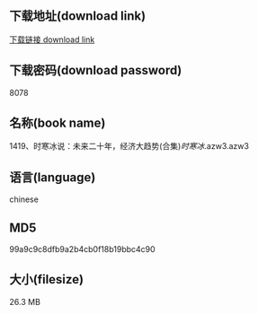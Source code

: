 ## 下载地址(download link)
[下载链接 download link](https://voluble-croquembouche-d321dc.netlify.app/?s=1419%E3%80%81%E6%97%B6%E5%AF%92%E5%86%B0%E8%AF%B4%EF%BC%9A%E6%9C%AA%E6%9D%A5%E4%BA%8C%E5%8D%81%E5%B9%B4%EF%BC%8C%E7%BB%8F%E6%B5%8E%E5%A4%A7%E8%B6%8B%E5%8A%BF%28%E5%90%88%E9%9B%86%29_%E6%97%B6%E5%AF%92%E5%86%B0_.azw3)

## 下载密码(download password)
8078

## 名称(book name)
1419、时寒冰说：未来二十年，经济大趋势(合集)_时寒冰_.azw3.azw3

## 语言(language)
chinese

## MD5
99a9c9c8dfb9a2b4cb0f18b19bbc4c90

## 大小(filesize)
26.3 MB
